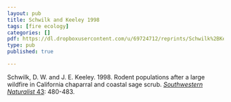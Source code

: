 ```yaml
---
layout: pub
title: Schwilk and Keeley 1998
tags: [fire ecology]
categories: []
pdf: https://dl.dropboxusercontent.com/u/69724712/reprints/Schwilk%2BKeeley-1998_Rodent_populations_wildfire.pdf
type: pub
published: true

---
```


Schwilk, D. W. and J. E. Keeley. 1998. Rodent populations after a large wildfire in California chaparral and coastal sage scrub. [*Southwestern Naturalist* 43](http://www.biosurvey.ou.edu/swan/con43_4.htm): 480-483.
